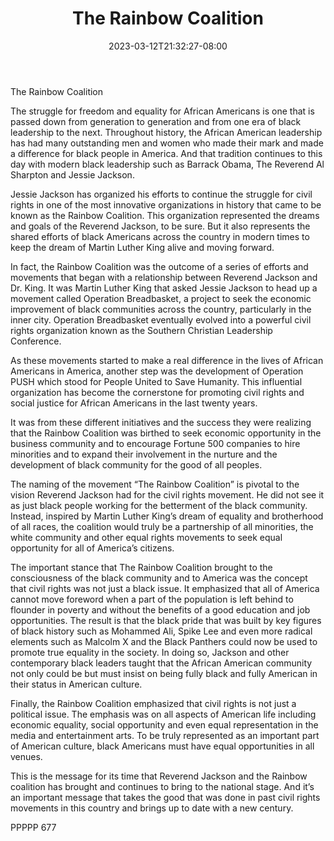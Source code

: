 ﻿---
title: "The Rainbow Coalition"
date: 2023-03-12T21:32:27-08:00
description: "txt Tips for Web Success"
featured_image: "/images/txt.jpg"
tags: ["txt"]
---

The Rainbow Coalition

The struggle for freedom and equality for African Americans is one that is passed down from generation to generation and from one era of black leadership to the next.  Throughout history, the African American leadership has had many outstanding men and women who made their mark and made a difference for black people in America.  And that tradition continues to this day with modern black leadership such as Barrack Obama, The Reverend Al Sharpton and Jessie Jackson.

Jessie Jackson has organized his efforts to continue the struggle for civil rights in one of the most innovative organizations in history that came to be known as the Rainbow Coalition.  This organization represented the dreams and goals of the Reverend Jackson, to be sure.  But it also represents the shared efforts of black Americans across the country in modern times to keep the dream of Martin Luther King alive and moving forward.

In fact, the Rainbow Coalition was the outcome of a series of efforts and movements that began with a relationship between Reverend Jackson and Dr. King.  It was Martin Luther King that asked Jessie Jackson to head up a movement called Operation Breadbasket, a project to seek the economic improvement of black communities across the country, particularly in the inner city.  Operation Breadbasket eventually evolved into a powerful civil rights organization known as the Southern Christian Leadership Conference.

As these movements started to make a real difference in the lives of African Americans in America, another step was the development of Operation PUSH which stood for People United to Save Humanity.  This influential organization has become the cornerstone for promoting civil rights and social justice for African Americans in the last twenty years. 

It was from these different initiatives and the success they were realizing that the Rainbow Coalition was birthed to seek economic opportunity in the business community and to encourage Fortune 500 companies to hire minorities and to expand their involvement in the nurture and the development of black community for the good of all peoples.

The naming of the movement “The Rainbow Coalition” is pivotal to the vision Reverend Jackson had for the civil rights movement.  He did not see it as just black people working for the betterment of the black community.  Instead, inspired by Martin Luther King’s dream of equality and brotherhood of all races, the coalition would truly be a partnership of all minorities, the white community and other equal rights movements to seek equal opportunity for all of America’s citizens.  

The important stance that The Rainbow Coalition brought to the consciousness of the black community and to America was the concept that civil rights was not just a black issue.  It emphasized that all of America cannot move foreword when a part of the population is left behind to flounder in poverty and without the benefits of a good education and job opportunities.  The result is that the black pride that was built by key figures of black history such as Mohammed Ali, Spike Lee and even more radical elements such as Malcolm X and the Black Panthers could now be used to promote true equality in the society.  In doing so, Jackson and other contemporary black leaders taught that the African American community not only could be but must insist on being fully black and fully American in their status in American culture.

Finally, the Rainbow Coalition emphasized that civil rights is not just a political issue.  The emphasis was on all aspects of American life including economic equality, social opportunity and even equal representation in the media and entertainment arts.  To be truly represented as an important part of American culture, black Americans must have equal opportunities in all venues.  

This is the message for its time that Reverend Jackson and the Rainbow coalition has brought and continues to bring to the national stage.  And it’s an important message that takes the good that was done in past civil rights movements in this country and brings up to date with a new century.

PPPPP 677

